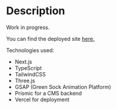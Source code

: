 # Description

Work in progress.

You can find the deployed site [here.](https://www.treysontsen.com)

Technologies used:
- Next.js
- TypeScript
- TailwindCSS
- Three.js
- GSAP (Green Sock Animation Platform)
- Prismic for a CMS backend
- Vercel for deployment
